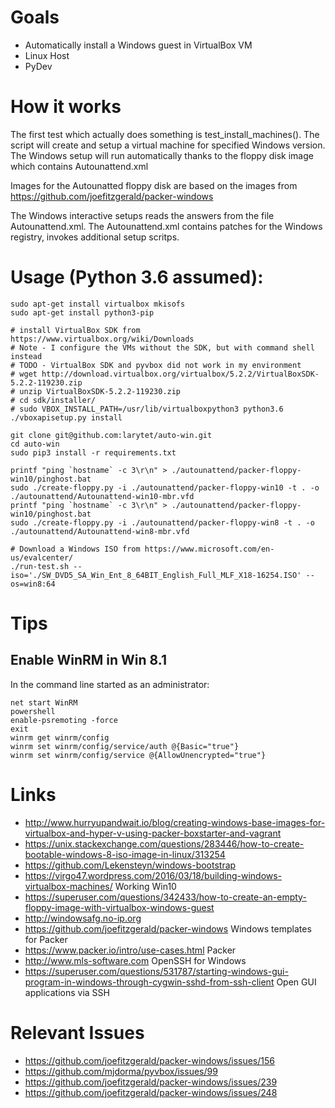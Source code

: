 
# Goals

*  Automatically install a Windows guest in VirtualBox VM 
*  Linux Host
*  PyDev

# How it works

The first test which actually does something is test_install_machines(). The script will create and setup a virtual machine for specified 
Windows version. The Windows setup will run automatically thanks to the floppy disk image which contains Autounattend.xml 

Images for the Autounatted floppy disk are based on the images from https://github.com/joefitzgerald/packer-windows

The Windows interactive setups reads the answers from the file Autounattend.xml. The Autounattend.xml contains patches for the 
Windows registry, invokes additional setup scritps.

# Usage (Python 3.6 assumed):

	sudo apt-get install virtualbox mkisofs
	sudo apt-get install python3-pip
	
	# install VirtualBox SDK from https://www.virtualbox.org/wiki/Downloads
	# Note - I configure the VMs without the SDK, but with command shell instead
	# TODO - VirtualBox SDK and pyvbox did not work in my environment  
	# wget http://download.virtualbox.org/virtualbox/5.2.2/VirtualBoxSDK-5.2.2-119230.zip
	# unzip VirtualBoxSDK-5.2.2-119230.zip
	# cd sdk/installer/
	# sudo VBOX_INSTALL_PATH=/usr/lib/virtualboxpython3 python3.6 ./vboxapisetup.py install
 
	git clone git@github.com:larytet/auto-win.git
	cd auto-win
	sudo pip3 install -r requirements.txt
	
	printf "ping `hostname` -c 3\r\n" > ./autounattend/packer-floppy-win10/pinghost.bat
	sudo ./create-floppy.py -i ./autounattend/packer-floppy-win10 -t . -o ./autounattend/Autounattend-win10-mbr.vfd
	printf "ping `hostname` -c 3\r\n" > ./autounattend/packer-floppy-win10/pinghost.bat
	sudo ./create-floppy.py -i ./autounattend/packer-floppy-win8 -t . -o ./autounattend/Autounattend-win8-mbr.vfd
	
	# Download a Windows ISO from https://www.microsoft.com/en-us/evalcenter/
	./run-test.sh --iso='./SW_DVD5_SA_Win_Ent_8_64BIT_English_Full_MLF_X18-16254.ISO' --os=win8:64 
	
# Tips

## Enable WinRM in Win 8.1 
	
In the command line started as an administrator:

	net start WinRM
	powershell
	enable-psremoting -force
	exit
	winrm get winrm/config 
	winrm set winrm/config/service/auth @{Basic="true"}
	winrm set winrm/config/service @{AllowUnencrypted="true"}
	
		
# Links

* http://www.hurryupandwait.io/blog/creating-windows-base-images-for-virtualbox-and-hyper-v-using-packer-boxstarter-and-vagrant
* https://unix.stackexchange.com/questions/283446/how-to-create-bootable-windows-8-iso-image-in-linux/313254
* https://github.com/Lekensteyn/windows-bootstrap
* https://virgo47.wordpress.com/2016/03/18/building-windows-virtualbox-machines/  Working Win10
* https://superuser.com/questions/342433/how-to-create-an-empty-floppy-image-with-virtualbox-windows-guest
* http://windowsafg.no-ip.org
* https://github.com/joefitzgerald/packer-windows  Windows templates for Packer
* https://www.packer.io/intro/use-cases.html  Packer
* http://www.mls-software.com OpenSSH for Windows
* https://superuser.com/questions/531787/starting-windows-gui-program-in-windows-through-cygwin-sshd-from-ssh-client Open GUI applications via SSH 


# Relevant Issues

* https://github.com/joefitzgerald/packer-windows/issues/156
* https://github.com/mjdorma/pyvbox/issues/99
* https://github.com/joefitzgerald/packer-windows/issues/239
* https://github.com/joefitzgerald/packer-windows/issues/248



